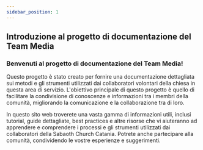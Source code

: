 ```yaml
---
sidebar_position: 1
---
```


## Introduzione al progetto di documentazione del Team Media

### Benvenuti al progetto di documentazione del Team Media! 

Questo progetto è stato creato per fornire una documentazione dettagliata sui metodi e gli strumenti utilizzati dai collaboratori volontari della chiesa in questa area di servizio. 
L'obiettivo principale di questo progetto è quello di facilitare la condivisione di conoscenze e informazioni tra i membri della comunità, migliorando la comunicazione e la collaborazione tra di loro.

In questo sito web troverete una vasta gamma di informazioni utili, inclusi tutorial, guide dettagliate, best practices e altre risorse che vi aiuteranno ad apprendere e comprendere i processi e gli strumenti utilizzati dai collaboratori della Sabaoth Church Catania. Potrete anche partecipare alla comunità, condividendo le vostre esperienze e suggerimenti.

